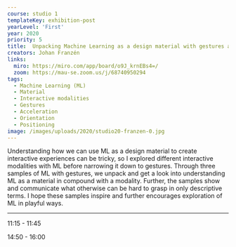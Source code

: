 ```yaml
---
course: studio 1
templateKey: exhibition-post
yearLevel: 'First'
year: 2020
priority: 5
title:  Unpacking Machine Learning as a design material with gestures as a modality
creators: Johan Franzén
links:
  miro: https://miro.com/app/board/o9J_krnEBs4=/
  zoom: https://mau-se.zoom.us/j/68740950294
tags:
  - Machine Learning (ML)
  - Material
  - Interactive modalities
  - Gestures
  - Acceleration
  - Orientation
  - Positioning 
image: /images/uploads/2020/studio20-franzen-0.jpg
---
```


Understanding how we can use ML as a design material to create interactive experiences can be tricky, so I explored different interactive modalities with ML before narrowing it down to gestures. Through three samples of ML with gestures, we unpack and get a look into understanding ML as a material in compound with a modality. Further, the samples show and communicate what otherwise can be hard to grasp in only descriptive terms. I hope these samples inspire and further encourages exploration of ML in playful ways.

---

11:15 - 11:45

14:50 - 16:00
